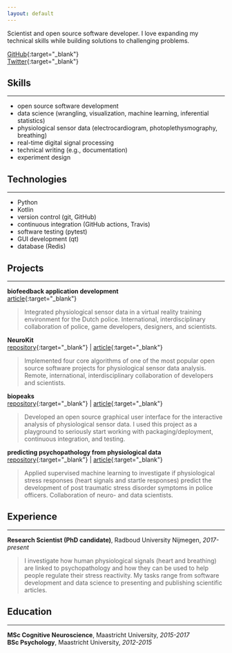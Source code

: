 ```yaml
---
layout: default
---
```


Scientist and open source software developer. I love expanding my technical skills while building solutions to challenging problems.

[GitHub](https://github.com/JanCBrammer){:target="_blank"}  
[Twitter](https://twitter.com/JanCBrammer){:target="_blank"}


## Skills
---

* open source software development
* data science (wrangling, visualization, machine learning, inferential statistics)
* physiological sensor data (electrocardiogram, photoplethysmography, breathing)
* real-time digital signal processing
* technical writing (e.g., documentation)
* experiment design


## Technologies
---

* Python
* Kotlin
* version control (git, GitHub)
* continuous integration (GitHub actions, Travis)
* software testing (pytest)
* GUI development (qt)
* database (Redis)


## Projects
---

**biofeedback application development**  
[article](./frontiers_article.pdf){:target="_blank"}
> Integrated physiological sensor data in a virtual reality training environment for the Dutch police. International, interdisciplinary collaboration of police, game developers, designers, and scientists.

**NeuroKit**  
[repository](https://github.com/neuropsychology/NeuroKit){:target="_blank"} | [article](./neurokit_article.pdf){:target="_blank"}
> Implemented four core algorithms of one of the most popular open source software projects for physiological sensor data analysis. Remote, international, interdisciplinary collaboration of developers and scientists.

**biopeaks**  
[repository](https://github.com/JanCBrammer/biopeaks){:target="_blank"} | [article](./biopeaks_article.pdf){:target="_blank"}
> Developed an open source graphical user interface for the interactive analysis of physiological sensor data. I used this project as a playground to seriously start working with packaging/deployment, continuous integration, and testing.

**predicting psychopathology from physiological data**  
[repository](https://github.com/JanCBrammer/PoliceInAction_PTSD_prediction){:target="_blank"} | [article](https://osf.io/3kjua/){:target="_blank"}
> Applied supervised machine learning to investigate if physiological stress responses (heart signals and startle responses) predict the development of post traumatic stress disorder symptoms in police officers. Collaboration of neuro- and data scientists.


## Experience
---

**Research Scientist (PhD candidate)**, Radboud University Nijmegen, _2017-present_
> I investigate how human physiological signals (heart and breathing) are linked to psychopathology and how they can be used to help people regulate their stress reactivity. My tasks range from software development and data science to presenting and publishing scientific articles.


## Education
---

**MSc Cognitive Neuroscience**, Maastricht University, _2015-2017_  
**BSc Psychology**, Maastricht University, _2012-2015_
